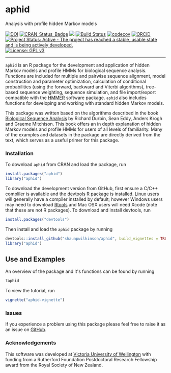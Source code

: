 # aphid

Analysis with profile hidden Markov models

[![DOI](https://zenodo.org/badge/63536088.svg)](https://zenodo.org/badge/latestdoi/63536088)
[![CRAN_Status_Badge](http://www.r-pkg.org/badges/version/aphid)](https://cran.r-project.org/package=aphid)
[![](http://cranlogs.r-pkg.org/badges/grand-total/aphid)](https://cran.r-project.org/package=aphid)
[![Build Status](https://travis-ci.org/shaunpwilkinson/aphid.svg?branch=master)](https://travis-ci.org/shaunpwilkinson/aphid)
[![codecov](https://codecov.io/github/shaunpwilkinson/aphid/branch/master/graphs/badge.svg)](https://codecov.io/github/shaunpwilkinson/aphid)
[![ORCiD](https://img.shields.io/badge/ORCiD-0000--0002--7332--7931-brightgreen.svg)](http://orcid.org/0000-0002-7332-7931)
[![Project Status: Active - The project has reached a stable, usable state and is being actively developed.](http://www.repostatus.org/badges/latest/active.svg)](http://www.repostatus.org/#active)
[![License: GPL v3](https://img.shields.io/badge/License-GPL%20v3-blue.svg)](http://www.gnu.org/licenses/gpl-3.0)

--------------------------------------------------------------------------------

`aphid` is an R package for the development and application of
hidden Markov models and profile HMMs for biological sequence analysis.
Functions are included for multiple and pairwise sequence alignment, 
model construction and parameter optimization, calculation of conditional 
probabilities (using the forward, backward and Viterbi algorithms),
tree-based sequence weighting, sequence simulation, and file import/export 
compatible with the [HMMER](http://www.hmmer.org/) software package. 
`aphid` also includes functions for developing and working with 
standard hidden Markov models.

This package was written based on the algorithms described in the book 
[Biological Sequence Analysis](
https://www.amazon.com/Biological-Sequence-Analysis-Probabilistic-Proteins/dp/0521629713)
by Richard Durbin, Sean Eddy, Anders Krogh and Graeme Mitchison. 
This book offers an in depth explanation of hidden Markov models and 
profile HMMs for users of all levels of familiarity. 
Many of the examples and datasets in the package are directly derived from the 
text, which serves as a useful primer for this package.

### Installation
To download `aphid` from CRAN and load the package, run
```R
install.packages("aphid")
library("aphid")
```
To download the development version from 
GitHub, first ensure a C/C++ compliler is available and the 
[devtools](https://github.com/hadley/devtools) R package is installed. 
Linux users will generally have a compiler installed by default; 
however Windows users may need to download 
[Rtools](https://cran.r-project.org/bin/windows/Rtools/) and Mac 
OSX users will need Xcode (note that these are not R packages). 
To download and install devtools, run 
```R
install.packages("devtools")
``` 
Then install and load the `aphid` package by running 
```R
devtools::install_github("shaunpwilkinson/aphid", build_vignettes = TRUE) 
library("aphid")
```

## Use and Examples
An overview of the package and it's functions can be found by running
```R
?aphid
```
To view the tutorial, run
```R
vignette("aphid-vignette")
```

### Issues
If you experience a problem using this package please feel free to
raise it as an issue on [GitHub](http://github.com/shaunpwilkinson/aphid/issues).


### Acknowledgements
This software was developed at 
[Victoria University of Wellington](http://www.victoria.ac.nz/) 
with funding from a Rutherford Foundation Postdoctoral Research Fellowship 
award from the Royal Society of New Zealand.

